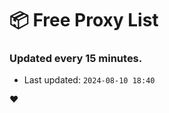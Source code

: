 # :package: Free Proxy List
### Updated every 15 minutes.

- Last updated: `2024-08-10 18:40`

:heart:

